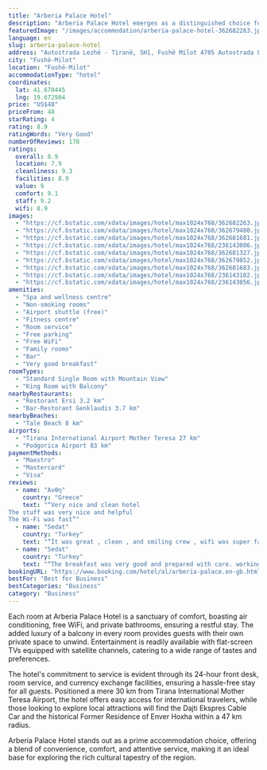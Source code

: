 ```yaml
---
title: "Arberia Palace Hotel"
description: "Arberia Palace Hotel emerges as a distinguished choice for travelers seeking both comfort and convenience in the heart of Fushë-Milot, located just 43 km from the iconic Skanderbeg Square."
featuredImage: "/images/accommodation/arberia-palace-hotel-362682263.jpg"
language: en
slug: arberia-palace-hotel
address: "Autostrada Lezhë - Tiranë, SH1, Fushë Milot 4705 Autostrada Lezhë - Tiranë, SH1, Fushë Milot 4705, 4705 Fushë-Milot, Albania"
city: "Fushë-Milot"
location: "Fushë-Milot"
accommodationType: "hotel"
coordinates:
  lat: 41.670445
  lng: 19.672984
price: "US$48"
priceFrom: 48
starRating: 4
rating: 8.9
ratingWords: "Very Good"
numberOfReviews: 178
ratings:
  overall: 8.9
  location: 7.9
  cleanliness: 9.3
  facilities: 8.9
  value: 9
  comfort: 9.1
  staff: 9.2
  wifi: 8.9
images:
  - "https://cf.bstatic.com/xdata/images/hotel/max1024x768/362682263.jpg?k=7ca0fe4e1c1537dc8c5d2ccb001b4271b19e7baf61b551a315a2cd3d8620468c&o=&hp=1"
  - "https://cf.bstatic.com/xdata/images/hotel/max1024x768/362679480.jpg?k=442d76edf8213347b74dd3f1db416fe152604d64c87c1d7fa2e5fb2ad27b4ade&o=&hp=1"
  - "https://cf.bstatic.com/xdata/images/hotel/max1024x768/362681681.jpg?k=ae395b7188408bdc61f11362a3511d2fba9ffcf9d6bf30af550bd91fdcc293c7&o=&hp=1"
  - "https://cf.bstatic.com/xdata/images/hotel/max1024x768/236143086.jpg?k=372e8c7fde5c1df75432619f011e982a6a7ebec4be602ae0bdef668507d3c9dd&o=&hp=1"
  - "https://cf.bstatic.com/xdata/images/hotel/max1024x768/362681327.jpg?k=f0ae387368fd5af701fea330ed7fa3d6c786a3a55f9f97736e37616d8fb9185a&o=&hp=1"
  - "https://cf.bstatic.com/xdata/images/hotel/max1024x768/362679852.jpg?k=70dcaa06805e89db6dfa5f01b6c8244c53e9be7a778ecf6b7a20a6c66b27f3dd&o=&hp=1"
  - "https://cf.bstatic.com/xdata/images/hotel/max1024x768/362681683.jpg?k=1512abcd534729ba60e6d692a6d8cd1fd183ee1f068469c376efdcbe0c675832&o=&hp=1"
  - "https://cf.bstatic.com/xdata/images/hotel/max1024x768/236143102.jpg?k=257bc8d9338cb8e7c5c32e38afa1a9d18faebd0f95ef014a68c846c1f71d3809&o=&hp=1"
  - "https://cf.bstatic.com/xdata/images/hotel/max1024x768/236143056.jpg?k=a743655abd960ea7db2cb19d4f449d3cbc3fddce065290e85ce30847139be1ec&o=&hp=1"
amenities:
  - "Spa and wellness centre"
  - "Non-smoking rooms"
  - "Airport shuttle (free)"
  - "Fitness centre"
  - "Room service"
  - "Free parking"
  - "Free WiFi"
  - "Family rooms"
  - "Bar"
  - "Very good breakfast"
roomTypes:
  - "Standard Single Room with Mountain View"
  - "King Room with Balcony"
nearbyRestaurants:
  - "Restorant Ersi 3.2 km"
  - "Bar-Restorant Genklaudis 3.7 km"
nearbyBeaches:
  - "Tale Beach 8 km"
airports:
  - "Tirana International Airport Mother Teresa 27 km"
  - "Podgorica Airport 83 km"
paymentMethods:
  - "Maestro"
  - "Mastercard"
  - "Visa"
reviews:
  - name: "Ανθη"
    country: "Greece"
    text: "“Very nice and clean hotel
The stuff was very nice and helpful
The Wi-Fi was fast”"
  - name: "Sedat"
    country: "Turkey"
    text: "“İt was great , clean , and smiling crew , wifi was super fast , breakfast plate was so rich , coffee was perfect , A/C was great Highly recommend!!”"
  - name: "Sedat"
    country: "Turkey"
    text: "“The breakfast was very good and prepared with care. working friends were very polite and everything was very clean. air conditioning system is very nice and safe place, wifi Working So fast ,”"
bookingURL: "https://www.booking.com/hotel/al/arberia-palace.en-gb.html?aid=8035640"
bestFor: "Best for Business"
bestCategories: "Business"
category: "Business"
---
```


Each room at Arberia Palace Hotel is a sanctuary of comfort, boasting air conditioning, free WiFi, and private bathrooms, ensuring a restful stay. The added luxury of a balcony in every room provides guests with their own private space to unwind. Entertainment is readily available with flat-screen TVs equipped with satellite channels, catering to a wide range of tastes and preferences.

The hotel's commitment to service is evident through its 24-hour front desk, room service, and currency exchange facilities, ensuring a hassle-free stay for all guests. Positioned a mere 30 km from Tirana International Mother Teresa Airport, the hotel offers easy access for international travelers, while those looking to explore local attractions will find the Dajti Ekspres Cable Car and the historical Former Residence of Enver Hoxha within a 47 km radius.

Arberia Palace Hotel stands out as a prime accommodation choice, offering a blend of convenience, comfort, and attentive service, making it an ideal base for exploring the rich cultural tapestry of the region.